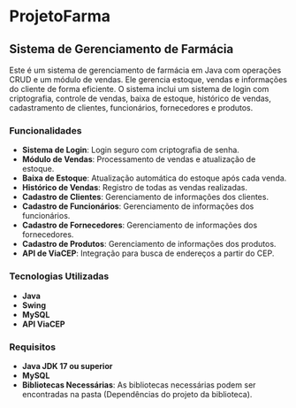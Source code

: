 # ProjetoFarma

## Sistema de Gerenciamento de Farmácia

Este é um sistema de gerenciamento de farmácia em Java com operações CRUD e um módulo de vendas. Ele gerencia estoque, vendas e informações do cliente de forma eficiente. O sistema inclui um sistema de login com criptografia, controle de vendas, baixa de estoque, histórico de vendas, cadastramento de clientes, funcionários, fornecedores e produtos.

### Funcionalidades

- **Sistema de Login**: Login seguro com criptografia de senha.
- **Módulo de Vendas**: Processamento de vendas e atualização de estoque.
- **Baixa de Estoque**: Atualização automática do estoque após cada venda.
- **Histórico de Vendas**: Registro de todas as vendas realizadas.
- **Cadastro de Clientes**: Gerenciamento de informações dos clientes.
- **Cadastro de Funcionários**: Gerenciamento de informações dos funcionários.
- **Cadastro de Fornecedores**: Gerenciamento de informações dos fornecedores.
- **Cadastro de Produtos**: Gerenciamento de informações dos produtos.
- **API de ViaCEP**: Integração para busca de endereços a partir do CEP.

### Tecnologias Utilizadas

- **Java**
- **Swing**
- **MySQL**
- **API ViaCEP**

### Requisitos

- **Java JDK 17 ou superior**
- **MySQL**
- **Bibliotecas Necessárias**: As bibliotecas necessárias podem ser encontradas na pasta (Dependências do projeto
da biblioteca).

